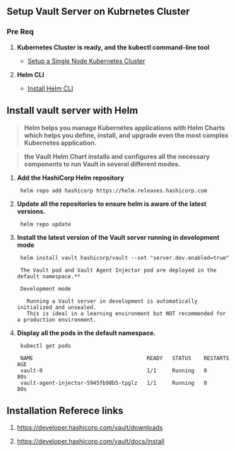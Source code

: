## Setup Vault Server on Kubrnetes Cluster

### Pre Req
1) **Kubernetes Cluster is ready, and the kubectl command-line tool**

    * [Setup a Single Node Kubernetes Cluster](https://github.com/lerndevops/kubernetes/blob/master/1-intall/setup-single-node-kubernetes-cluster.md)

2) **Helm CLI**

    * [Install Helm CLI](https://helm.sh/docs/intro/install/)

## Install vault server with Helm 

> **Helm helps you manage Kubernetes applications with Helm Charts which helps you define, install, and upgrade even the most complex Kubernetes application.**

> **the Vault Helm Chart installs and configures all the necessary components to run Vault in several different modes.**

1) **Add the HashiCorp Helm repository**
   ```
    helm repo add hashicorp https://helm.releases.hashicorp.com
   ```
2) **Update all the repositories to ensure helm is aware of the latest versions.**
   ```
    helm repo update
   ```
3) **Install the latest version of the Vault server running in development mode**
   ```
    helm install vault hashicorp/vault --set "server.dev.enabled=true"
   ```
   ```
    The Vault pod and Vault Agent Injector pod are deployed in the default namespace.**

    Development mode

      Running a Vault server in development is automatically initialized and unsealed. 
      This is ideal in a learning environment but NOT recommended for a production environment.
   ```
4) **Display all the pods in the default namespace.**
   ```
    kubectl get pods

    NAME                                    READY   STATUS    RESTARTS   AGE
    vault-0                                 1/1     Running   0          80s
    vault-agent-injector-5945fb98b5-tpglz   1/1     Running   0          80s
   ```


## Installation Referece links 

1) https://developer.hashicorp.com/vault/downloads 

2) https://developer.hashicorp.com/vault/docs/install